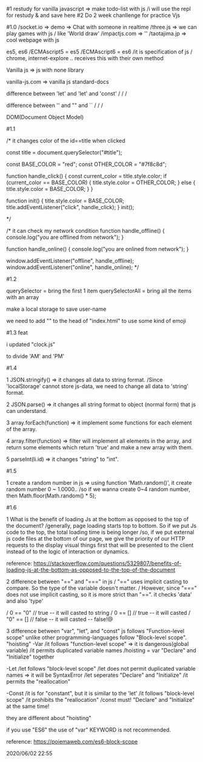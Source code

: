 #1 restudy for vanilla javascript => make todo-list with js
/i will use the repl for restudy & and save here
#2 Do 2 week chanllenge for practice Vjs

#1.0
/socket.io => demo => Chat with someone in realtime
/three.js => we can play games with js / like 'World draw'
/impactjs.com => ''
/taotajima.jp => cool webpage with js

es5, es6
/ECMAscript5 = es5
/ECMAscript6 = es6
/it is specification of js / chrome, internet-explore .. receives this with their own method

Vanilla js => js with none library

vanilla-js.com => vanilla js standard-docs

difference between 'let' and 'let' and 'const'
/
/
/

difference between '' and "" and ``
/
/
/

DOM(Document Object Model)

#1.1

/\* it changes color of the id==title when clicked

const title = document.querySelector("#title");

const BASE_COLOR = "red";
const OTHER_COLOR = "#7f8c8d";

function handle_click() {
const current_color = title.style.color;
if (current_color == BASE_COLOR) {
title.style.color = OTHER_COLOR;
} else {
title.style.color = BASE_COLOR;
}
}

function init() {
title.style.color = BASE_COLOR;
title.addEventListener("click", handle_click);
}
init();

\*/

/\* it can check my network condition
function handle_offline() {
console.log("you are offlined from network");
}

function handle_online() {
console.log("you are onlined from network");
}

window.addEventListener("offline", handle_offline);
window.addEventListener("online", handle_online);
\*/

#1.2

querySelector = bring the first 1 item
querySelectorAll = bring all the items with an array

make a local storage to save user-name

we need to add "<meta charset="utf-8" />" to the head of "index.html" to use some kind of emoji

#1.3 feat

i updated "clock.js"

to divide 'AM' and 'PM'

#1.4

1 JSON.stringify() => it changes all data to string format.
/Since 'localStorage' cannot store js-data, we need to change all data to 'string' format.

2 JSON.parse() => it changes all string format to object (normal form) that js can understand.

3 array.forEach(function) => it implement some functions for each element of the array.

4 array.filter(function) => filter will implement all elements in the array, and return some elements which return 'true' and make a new array with them.

5 parseInt(li.id) => it changes "string" to "int".

#1.5

1 create a random number in js => using function 'Math.random()', it create random number 0 ~ 1.0000..
/so if we wanna create 0~4 random number, then Math.floor(Math.random() \* 5);

#1.6

1 What is the benefit of loading Js at the bottom as opposed to the top of the document?
/generally, page loading starts top to bottom. So if we put Js code to the top, the total loading time is being longer
/so, if we put external js code files at the bottom of our page, we give the priority of our HTTP requests to the display visual things first that will be
presented to the client instead of to the logic of interaction or dynamics.

reference: https://stackoverflow.com/questions/5329807/benefits-of-loading-js-at-the-bottom-as-opposed-to-the-top-of-the-document

2 difference between "==" and "===" in js
/ "==" uses implicit casting to compare. So the type of the variable doesn't matter.
/ However, since "===" does not use implicit casting, so it is more strict than "==". it checks 'data' and also 'type'

/ 0 == "0" // true -- it will casted to string
/ 0 == [] // true -- it will casted
/ "0" == [] // false -- it will casted -- false!@

3 difference between "var", "let", and "const"
js follows "Function-level scope" unlike other programming-languages follow "Block-level scope".
"hoisting"
-Var
/it follows "function-level scope" => it is dangerous(global variable)
/it permits duplicated variable names
/hoisting = var "Declare" and "Initialize" together

-Let
/let follows "block-level scope"
/let does not permit duplicated variable names => it will be SyntaxError
/let seperates "Declare" and "Initialize"
/it permits the "reallocation"

-Const
/it is for "constant", but it is similar to the 'let'
/it follows "block-level scope"
/it prohibits the "reallocation"
/const must! "Declare" and "Initialize" at the same time!

they are different about "hoisting"

if you use "ES6" the use of "var" KEYWORD is not recommended.

reference: https://poiemaweb.com/es6-block-scope

2020/06/02 22:55
